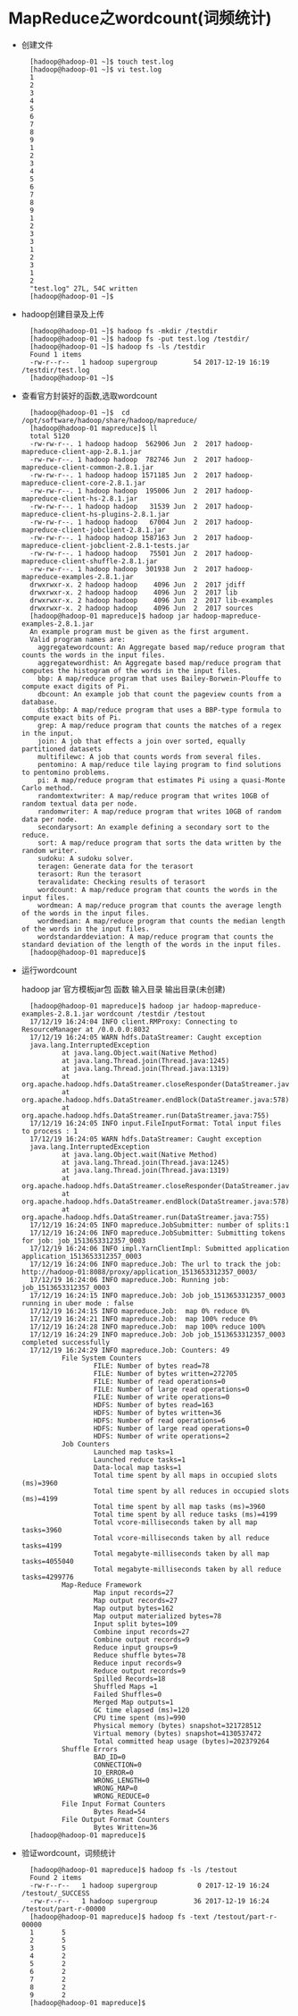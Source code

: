 # MapReduce之wordcount(词频统计) 

- 创建文件

		[hadoop@hadoop-01 ~]$ touch test.log
		[hadoop@hadoop-01 ~]$ vi test.log
		1
		2
		3
		4
		5
		6
		7
		8
		9
		1
		2
		3
		4
		5
		6
		7
		8
		9
		1
		2
		3
		3
		1
		2
		3
		1
		2
		"test.log" 27L, 54C written                                                                                                                                              
		[hadoop@hadoop-01 ~]$ 
		
- hadoop创建目录及上传

		[hadoop@hadoop-01 ~]$ hadoop fs -mkdir /testdir
		[hadoop@hadoop-01 ~]$ hadoop fs -put test.log /testdir/
		[hadoop@hadoop-01 ~]$ hadoop fs -ls /testdir
		Found 1 items
		-rw-r--r--   1 hadoop supergroup         54 2017-12-19 16:19 /testdir/test.log
		[hadoop@hadoop-01 ~]$ 		

- 查看官方封装好的函数,选取wordcount

		[hadoop@hadoop-01 ~]$  cd /opt/software/hadoop/share/hadoop/mapreduce/
		[hadoop@hadoop-01 mapreduce]$ ll
		total 5120
		-rw-rw-r--. 1 hadoop hadoop  562906 Jun  2  2017 hadoop-mapreduce-client-app-2.8.1.jar
		-rw-rw-r--. 1 hadoop hadoop  782746 Jun  2  2017 hadoop-mapreduce-client-common-2.8.1.jar
		-rw-rw-r--. 1 hadoop hadoop 1571185 Jun  2  2017 hadoop-mapreduce-client-core-2.8.1.jar
		-rw-rw-r--. 1 hadoop hadoop  195006 Jun  2  2017 hadoop-mapreduce-client-hs-2.8.1.jar
		-rw-rw-r--. 1 hadoop hadoop   31539 Jun  2  2017 hadoop-mapreduce-client-hs-plugins-2.8.1.jar
		-rw-rw-r--. 1 hadoop hadoop   67004 Jun  2  2017 hadoop-mapreduce-client-jobclient-2.8.1.jar
		-rw-rw-r--. 1 hadoop hadoop 1587163 Jun  2  2017 hadoop-mapreduce-client-jobclient-2.8.1-tests.jar
		-rw-rw-r--. 1 hadoop hadoop   75501 Jun  2  2017 hadoop-mapreduce-client-shuffle-2.8.1.jar
		-rw-rw-r--. 1 hadoop hadoop  301938 Jun  2  2017 hadoop-mapreduce-examples-2.8.1.jar
		drwxrwxr-x. 2 hadoop hadoop    4096 Jun  2  2017 jdiff
		drwxrwxr-x. 2 hadoop hadoop    4096 Jun  2  2017 lib
		drwxrwxr-x. 2 hadoop hadoop    4096 Jun  2  2017 lib-examples
		drwxrwxr-x. 2 hadoop hadoop    4096 Jun  2  2017 sources
		[hadoop@hadoop-01 mapreduce]$ hadoop jar hadoop-mapreduce-examples-2.8.1.jar
		An example program must be given as the first argument.
		Valid program names are:
		  aggregatewordcount: An Aggregate based map/reduce program that counts the words in the input files.
		  aggregatewordhist: An Aggregate based map/reduce program that computes the histogram of the words in the input files.
		  bbp: A map/reduce program that uses Bailey-Borwein-Plouffe to compute exact digits of Pi.
		  dbcount: An example job that count the pageview counts from a database.
		  distbbp: A map/reduce program that uses a BBP-type formula to compute exact bits of Pi.
		  grep: A map/reduce program that counts the matches of a regex in the input.
		  join: A job that effects a join over sorted, equally partitioned datasets
		  multifilewc: A job that counts words from several files.
		  pentomino: A map/reduce tile laying program to find solutions to pentomino problems.
		  pi: A map/reduce program that estimates Pi using a quasi-Monte Carlo method.
		  randomtextwriter: A map/reduce program that writes 10GB of random textual data per node.
		  randomwriter: A map/reduce program that writes 10GB of random data per node.
		  secondarysort: An example defining a secondary sort to the reduce.
		  sort: A map/reduce program that sorts the data written by the random writer.
		  sudoku: A sudoku solver.
		  teragen: Generate data for the terasort
		  terasort: Run the terasort
		  teravalidate: Checking results of terasort
		  wordcount: A map/reduce program that counts the words in the input files.
		  wordmean: A map/reduce program that counts the average length of the words in the input files.
		  wordmedian: A map/reduce program that counts the median length of the words in the input files.
		  wordstandarddeviation: A map/reduce program that counts the standard deviation of the length of the words in the input files.
		[hadoop@hadoop-01 mapreduce]$ 

- 运行wordcount

	hadoop jar 官方模板jar包    函数    输入目录 输出目录(未创建)
	
		[hadoop@hadoop-01 mapreduce]$ hadoop jar hadoop-mapreduce-examples-2.8.1.jar wordcount /testdir /testout
		17/12/19 16:24:04 INFO client.RMProxy: Connecting to ResourceManager at /0.0.0.0:8032
		17/12/19 16:24:05 WARN hdfs.DataStreamer: Caught exception
		java.lang.InterruptedException
		        at java.lang.Object.wait(Native Method)
		        at java.lang.Thread.join(Thread.java:1245)
		        at java.lang.Thread.join(Thread.java:1319)
		        at org.apache.hadoop.hdfs.DataStreamer.closeResponder(DataStreamer.java:927)
		        at org.apache.hadoop.hdfs.DataStreamer.endBlock(DataStreamer.java:578)
		        at org.apache.hadoop.hdfs.DataStreamer.run(DataStreamer.java:755)
		17/12/19 16:24:05 INFO input.FileInputFormat: Total input files to process : 1
		17/12/19 16:24:05 WARN hdfs.DataStreamer: Caught exception
		java.lang.InterruptedException
		        at java.lang.Object.wait(Native Method)
		        at java.lang.Thread.join(Thread.java:1245)
		        at java.lang.Thread.join(Thread.java:1319)
		        at org.apache.hadoop.hdfs.DataStreamer.closeResponder(DataStreamer.java:927)
		        at org.apache.hadoop.hdfs.DataStreamer.endBlock(DataStreamer.java:578)
		        at org.apache.hadoop.hdfs.DataStreamer.run(DataStreamer.java:755)
		17/12/19 16:24:05 INFO mapreduce.JobSubmitter: number of splits:1
		17/12/19 16:24:06 INFO mapreduce.JobSubmitter: Submitting tokens for job: job_1513653312357_0003
		17/12/19 16:24:06 INFO impl.YarnClientImpl: Submitted application application_1513653312357_0003
		17/12/19 16:24:06 INFO mapreduce.Job: The url to track the job: http://hadoop-01:8088/proxy/application_1513653312357_0003/
		17/12/19 16:24:06 INFO mapreduce.Job: Running job: job_1513653312357_0003
		17/12/19 16:24:15 INFO mapreduce.Job: Job job_1513653312357_0003 running in uber mode : false
		17/12/19 16:24:15 INFO mapreduce.Job:  map 0% reduce 0%
		17/12/19 16:24:21 INFO mapreduce.Job:  map 100% reduce 0%
		17/12/19 16:24:28 INFO mapreduce.Job:  map 100% reduce 100%
		17/12/19 16:24:29 INFO mapreduce.Job: Job job_1513653312357_0003 completed successfully
		17/12/19 16:24:29 INFO mapreduce.Job: Counters: 49
		        File System Counters
		                FILE: Number of bytes read=78
		                FILE: Number of bytes written=272705
		                FILE: Number of read operations=0
		                FILE: Number of large read operations=0
		                FILE: Number of write operations=0
		                HDFS: Number of bytes read=163
		                HDFS: Number of bytes written=36
		                HDFS: Number of read operations=6
		                HDFS: Number of large read operations=0
		                HDFS: Number of write operations=2
		        Job Counters 
		                Launched map tasks=1
		                Launched reduce tasks=1
		                Data-local map tasks=1
		                Total time spent by all maps in occupied slots (ms)=3960
		                Total time spent by all reduces in occupied slots (ms)=4199
		                Total time spent by all map tasks (ms)=3960
		                Total time spent by all reduce tasks (ms)=4199
		                Total vcore-milliseconds taken by all map tasks=3960
		                Total vcore-milliseconds taken by all reduce tasks=4199
		                Total megabyte-milliseconds taken by all map tasks=4055040
		                Total megabyte-milliseconds taken by all reduce tasks=4299776
		        Map-Reduce Framework
		                Map input records=27
		                Map output records=27
		                Map output bytes=162
		                Map output materialized bytes=78
		                Input split bytes=109
		                Combine input records=27
		                Combine output records=9
		                Reduce input groups=9
		                Reduce shuffle bytes=78
		                Reduce input records=9
		                Reduce output records=9
		                Spilled Records=18
		                Shuffled Maps =1
		                Failed Shuffles=0
		                Merged Map outputs=1
		                GC time elapsed (ms)=120
		                CPU time spent (ms)=990
		                Physical memory (bytes) snapshot=321728512
		                Virtual memory (bytes) snapshot=4130537472
		                Total committed heap usage (bytes)=202379264
		        Shuffle Errors
		                BAD_ID=0
		                CONNECTION=0
		                IO_ERROR=0
		                WRONG_LENGTH=0
		                WRONG_MAP=0
		                WRONG_REDUCE=0
		        File Input Format Counters 
		                Bytes Read=54
		        File Output Format Counters 
		                Bytes Written=36
		[hadoop@hadoop-01 mapreduce]$ 

- 验证wordcount，词频统计

		[hadoop@hadoop-01 mapreduce]$ hadoop fs -ls /testout
		Found 2 items
		-rw-r--r--   1 hadoop supergroup          0 2017-12-19 16:24 /testout/_SUCCESS
		-rw-r--r--   1 hadoop supergroup         36 2017-12-19 16:24 /testout/part-r-00000
		[hadoop@hadoop-01 mapreduce]$ hadoop fs -text /testout/part-r-00000
		1       5
		2       5
		3       5
		4       2
		5       2
		6       2
		7       2
		8       2
		9       2
		[hadoop@hadoop-01 mapreduce]$ 















